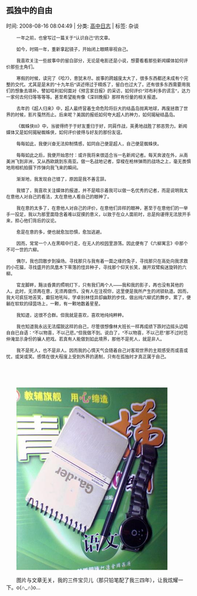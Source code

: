 
<h2>孤独中的自由</h2>

<span class="time SG_txtc">时间: 2008-08-16 08:04:49 | 分类: [高中日志](./BlogClass_高中日志.md) | 标签: 杂谈</span>
<!--
<table>
    <tbody>
        <tr>
            <td>时间: 2008-08-16 08:04:49</td>
            <td>分类: [高中日志](./BlogClass_高中日志.md) </td>
            <td> 标签: 杂谈 </td>
        </tr>
    </tbody>
</table>
-->
<div class="articalContent" id="sina_keyword_ad_area2">
<p style="TEXT-INDENT: 2em"><font style="FONT-SIZE: 12px">一年之前，也曾写过一篇关于“认识自己”的文章。</font></p>
<p style="TEXT-INDENT: 2em"><font style="FONT-SIZE: 12px">如今，时隔一年，重新拿起镜子，开始闭上眼睛审视自己。</font></p>
<p style="TEXT-INDENT: 2em"><font style="FONT-SIZE: 12px">我喜欢关注一些故事中的留白部分，无论是电影还是小说，想要看看那些新闻媒体如何评价那些主角们。</font></p>
<p style="TEXT-INDENT: 2em"><font style="FONT-SIZE: 12px">寒假的时候，读完了《哈7》，意犹未尽。故事的跨越度太大了，很多东西都还未成有个完整的交代。尤其是是末的“十九年后”讲述得过于精炼了，留白也过大了。还有很多东西需要用我们的想象去填补。譬如哈利如何面对《预言家日报》的采访，如何评价“邓布利多的谎言”，达力一家何去何归等等等等。甚至希望能有像《深圳晚报》那样有份量的相关报道。</font></p>
<p style="TEXT-INDENT: 2em"><font style="FONT-SIZE: 12px">去年的《超人归来》中，超人最终冒着生命危险将巨大的结晶岛抛离地球，再度拯救了世界的时候，影片戛然而止。后来呢？美国的报纸如何夸大超人的神力，如何揭秘结晶岛。</font></p>
<p style="TEXT-INDENT: 2em"><font style="FONT-SIZE: 12px">《蜘蛛侠Ⅲ》中，当彼得终于于好友重归于好，同肩作战，英勇地战胜了邪恶势力。新闻媒体又是如何揭秘蜘蛛侠，如何评价彼得与好友的那份友谊。</font></p>
<p style="TEXT-INDENT: 2em"><font style="FONT-SIZE: 12px">每每如此，我便兴奋无法抑制情感，如同自己便是超人，自己便是蜘蛛侠。</font></p>
<p style="TEXT-INDENT: 2em"><font style="FONT-SIZE: 12px">每每如此之后，我便开始思忖：或许我将来很适合当一名新闻记者。每天奔波在外，从南美洲飞到非洲，又从西欧跳到东南亚。做一名战地记者，穿梭在枪林弹雨的战场之上，毫无畏惧地用相机拍摄下炸弹向我飞来的瞬间。</font></p>
<p style="TEXT-INDENT: 2em"><font style="FONT-SIZE: 12px">渐渐地，我发现自己错了，原因是我不善言辞。</font></p>
<p style="TEXT-INDENT: 2em"><font style="FONT-SIZE: 12px">我错了，我喜欢关注媒体的报道，并不是暗示着我可以做一名优秀的记者，而是说明我太在意他人对自己的看法，太在意他人看自己的眼神了。</font></p>
<p style="TEXT-INDENT: 2em"><font style="FONT-SIZE: 12px">我在意的太多了，在意他人对自己的评价，在意他们异样的眼神，甚至于在意他们的一举手一投足，我以为那里面隐含着难以捉摸的意义，以致于在众人面前时，总是拘谨得无法放开手来，担心他们背后的议论。</font></p>
<p style="TEXT-INDENT: 2em"><font style="FONT-SIZE: 12px">愈是在意的多，便也就愈加恐惧，愈加逃避。</font></p>
<p style="TEXT-INDENT: 2em"><font style="FONT-SIZE: 12px">因而，常常一个人在黑暗中行走，在无人的校园里游荡。因此便有了《六柳寓言》中那个不可一世的六柳。</font></p>
<p style="TEXT-INDENT: 2em"><font style="FONT-SIZE: 12px">偶尔，我也回散步到操场。寻找那只与我有着一面之缘的兔子，寻找那只在高处向我求救的小花猫，寻找盛开的凤凰木下零落的怪异种子，寻找那个仰天长笑，展开双臂痴迷旋转的六柳。</font></p>
<p style="TEXT-INDENT: 2em"><font style="FONT-SIZE: 12px">官龙脚畔，黯淡昏黄的照明灯下，只有我们两个人——我和我的影子，再也没有其他的人。此时，无须再在意，无须再做作。没有人在注视你，这里便是我所产生的闭锁轨道。因而，我大可疯狂地苦笑，癫狂地吼叫，学卓别林怪异却幽默的步伐，做出纯六柳式的舞步。累了，便躺在软软的绿茵场上，一颗，有一颗地数着星星。</font></p>
<p style="TEXT-INDENT: 2em"><font style="FONT-SIZE: 12px">我知道，这很不合群。但我就是喜欢，喜欢地纯纯粹粹。</font></p>
<p style="TEXT-INDENT: 2em"><font style="FONT-SIZE: 12px">我也知道我永远无法摆脱这样的自己，尽管很想像林大班长一样再成绩下跌时边摇头边暗自自已自语：“不以物喜，不以己悲。”但我做不到。说白了，“不以物喜，不以己悲”那不过时范仲淹显示身份的骗人把戏。若真有人能做到如此境界，那他不是死人，就是非人。</font></p>
<p style="TEXT-INDENT: 2em"><font style="FONT-SIZE: 12px">我不是死人，也不是非人。因而我的心情天气会随着自己对客观世界的主观感受而或喜或忧，或哭或笑。感情在很大程度上受到外界的遏制，只有在孤独时才真正属于自己。</font></p>
<p style="TEXT-INDENT: 2em"> <wbr/></p>
<p style="TEXT-INDENT: 2em"> <wbr/></p>
<p style="TEXT-INDENT: 2em"><a href="http://s5.sinaimg.cn/orignal/497675f2g548896a0df94" target="_blank"><img alt="孤独中的自由" src="./pic/孤独中的自由_497675f2g548896a0df94.jpg" title="孤独中的自由"/></a></p>
<p style="TEXT-INDENT: 2em">
图片与文章无关，我的三件宝贝儿（那只铅笔配了我三四年），让我炫耀一下。o(∩_∩)o...</p>
</div>
